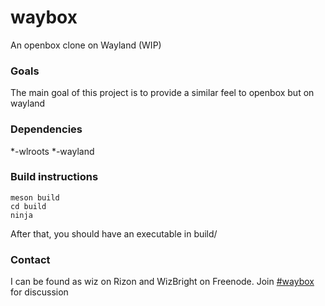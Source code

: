 # waybox
An openbox clone on Wayland (WIP)

### Goals
The main goal of this project is to provide a similar feel to openbox but on wayland

### Dependencies

*-wlroots
*-wayland

### Build instructions

```
meson build
cd build
ninja
```

After that, you should have an executable in build/

### Contact
I can be found as wiz on Rizon and WizBright on Freenode. 
Join [#waybox](http://webchat.freenode.net/?channels=waybox) for discussion
